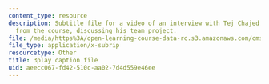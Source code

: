 ```yaml
---
content_type: resource
description: Subtitle file for a video of an interview with Tej Chajed, a student
  from the course, discussing his team project.
file: /media/https%3A/open-learning-course-data-rc.s3.amazonaws.com/cms-611j-creating-video-games-fall-2014/aeecc067fd42510caa027d4d559e46ee_bgMZSJ2rfNc.vtt
file_type: application/x-subrip
resourcetype: Other
title: 3play caption file
uid: aeecc067-fd42-510c-aa02-7d4d559e46ee
---
```

